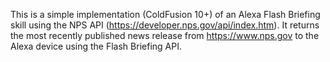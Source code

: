 This is a simple implementation (ColdFusion 10+) of an Alexa Flash Briefing skill using the NPS API (https://developer.nps.gov/api/index.htm). It returns the most recently published news release from https://www.nps.gov to the Alexa device using the Flash Briefing API.
